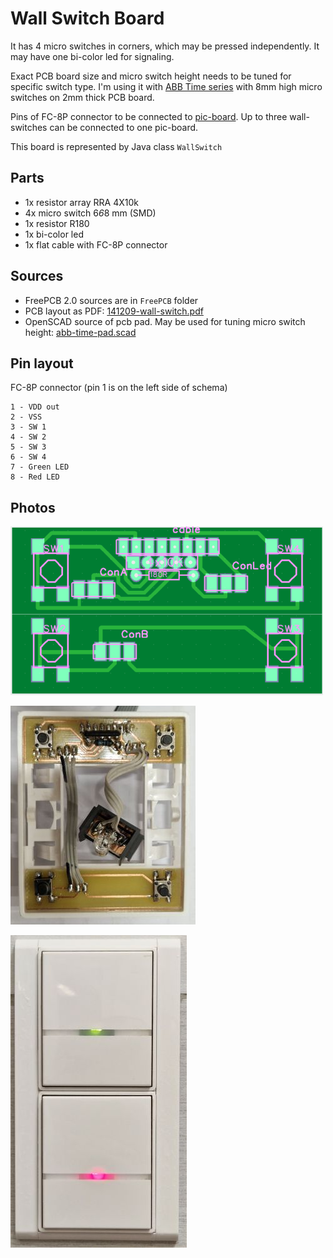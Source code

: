 # Wall Switch Board

It has 4 micro switches in corners, which may be pressed independently. It may have one bi-color led for signaling.

Exact PCB board size and micro switch height needs to be tuned for specific switch type. 
I'm using it with [ABB Time series](https://nizke-napeti.cz.abb.com/designy/time) with 8mm high micro switches on 2mm thick PCB board.

Pins of FC-8P connector to be connected to [pic-board](..%2Fpic-board%2Fpic-board.md). Up to three wall-switches can be
connected to one pic-board.

This board is represented by Java class `WallSwitch`

## Parts
 * 1x resistor array RRA 4X10k
 * 4x micro switch 6*6*8 mm (SMD)
 * 1x resistor R180
 * 1x bi-color led
 * 1x flat cable with FC-8P connector
 
## Sources

* FreePCB 2.0 sources are in `FreePCB` folder
* PCB layout as PDF: [141209-wall-switch.pdf](FreePCB%2Fpdf%2F141209-wall-switch.pdf)
* OpenSCAD source of pcb pad. May be used for tuning micro switch height: [abb-time-pad.scad](pad%2Fabb-time-pad.scad)

## Pin layout

FC-8P connector (pin 1 is on the left side of schema)
```
1 - VDD out
2 - VSS
3 - SW 1
4 - SW 2
5 - SW 3
6 - SW 4
7 - Green LED
8 - Red LED
```

## Photos

![schema.png](img%2Fschema.png)

![photo1.jpg](img%2Fphoto1.jpg) 

![photo2.jpg](img%2Fphoto2.jpg)